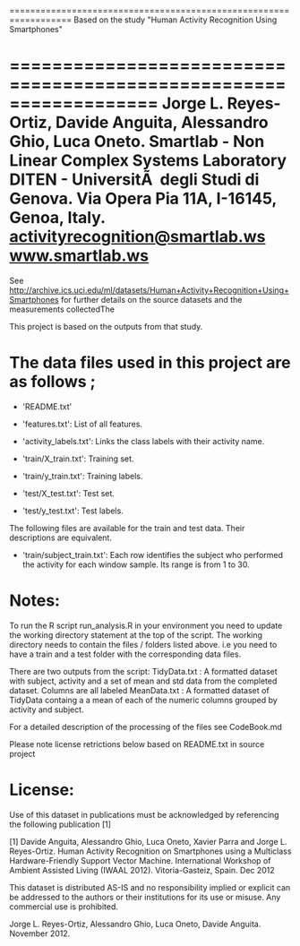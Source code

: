 ==================================================================
Based on the study "Human Activity Recognition Using Smartphones"

==================================================================
Jorge L. Reyes-Ortiz, Davide Anguita, Alessandro Ghio, Luca Oneto.
Smartlab - Non Linear Complex Systems Laboratory
DITEN - UniversitÃ  degli Studi di Genova.
Via Opera Pia 11A, I-16145, Genoa, Italy.
activityrecognition@smartlab.ws
www.smartlab.ws
==================================================================

See http://archive.ics.uci.edu/ml/datasets/Human+Activity+Recognition+Using+Smartphones for further details on the source datasets and the measurements collectedThe

This project is based on the outputs from that study. 

The data files used in this project are as follows ;
=========================================

- 'README.txt'

- 'features.txt': List of all features.

- 'activity_labels.txt': Links the class labels with their activity name.

- 'train/X_train.txt': Training set.

- 'train/y_train.txt': Training labels.

- 'test/X_test.txt': Test set.

- 'test/y_test.txt': Test labels.

The following files are available for the train and test data. Their descriptions are equivalent. 

- 'train/subject_train.txt': Each row identifies the subject who performed the activity for each window sample. Its range is from 1 to 30. 



Notes: 
======
To run the R script run_analysis.R in your environment you need to update the working directory statement at the top of the script. 
The working directory needs to contain the files / folders listed above. i.e you need to have a train and a test folder with the corresponding 
data files.

There are two outputs from the script:
	TidyData.txt : A formatted dataset with subject, activity and a set of mean and std data from the completed dataset. Columns are all labeled
	MeanData.txt : A formatted dataset of TidyData containg a a mean of each of the numeric columns grouped by activity and subject.  


For a detailed description of the processing of the files see CodeBook.md



Please note license retrictions below based on README.txt in source project

License:
========
Use of this dataset in publications must be acknowledged by referencing the following publication [1] 

[1] Davide Anguita, Alessandro Ghio, Luca Oneto, Xavier Parra and Jorge L. Reyes-Ortiz. Human Activity Recognition on Smartphones using a Multiclass Hardware-Friendly Support Vector Machine. International Workshop of Ambient Assisted Living (IWAAL 2012). Vitoria-Gasteiz, Spain. Dec 2012

This dataset is distributed AS-IS and no responsibility implied or explicit can be addressed to the authors or their institutions for its use or misuse. Any commercial use is prohibited.

Jorge L. Reyes-Ortiz, Alessandro Ghio, Luca Oneto, Davide Anguita. November 2012.
